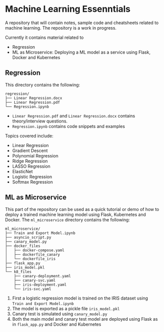 # Machine Learning Essenntials
A repository that will contain notes, sample code and cheatsheets related to machine learning. The repository is a work in progress.

Currently it contains material related to 

* Regression
* ML as Microservice: Deploying a ML model as a service using Flask, Docker and Kubernetes

## Regression
This directory contains the following:

```
regression/
├── Linear Regression.docx
├── Linear Regression.pdf
└── Regression.ipynb
```

* `Linear Regression.pdf` and `Linear Regression.docx` contains theory/interview questions.
* `Regression.ipynb` contains code snippets and examples 

Topics covered include:

* Linear Regression
* Gradient Descent
* Polynomial Regression
* Ridge Regression
* LASSO Regression
* ElasticNet
* Logistic Regression
* Softmax Regression

## ML as Microservice
This part of the repository can be used as a quick tutorial or demo of how to deploy a trained machine learning model using Flask, Kubernetes and Docker.
The `ml_microservice` directory contains the following:

```
ml_microservice/
├── Train and Export Model.ipynb
├── asyncio_script.py
├── canary_model.py
├── docker_files
│   ├── docker-compose.yaml
│   ├── dockerfile_canary
│   └── dockerfile_iris
├── flask_app.py
├── iris_model.pkl
└── k8_files
    ├── canary-deployment.yaml
    ├── canary-svc.yaml
    ├── iris-deployment.yaml
    └── iris-svc.yaml
```

1. First a logistic regression model is trained on the IRIS dataset using `Train and Export Model.ipynb`
2. The model is exported as a pickle file `iris_model.pkl`
3. Canary test is simulated using `canary_model.py`
4. Both the main model and canary test model are deployed using Flask as in `flask_app.py` and Docker and Kubernetes
